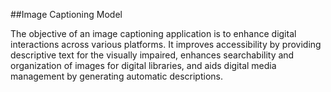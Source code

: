 ##Image Captioning Model

The objective of an image captioning application is to enhance digital interactions across various platforms. It improves accessibility by providing descriptive text for the visually impaired, enhances searchability and organization of images for digital libraries, and aids digital media management by generating automatic descriptions. 
